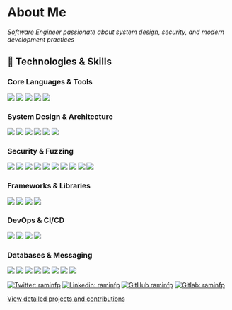 # About Me
*Software Engineer passionate about system design, security, and modern development practices*


## 🔧 Technologies & Skills

### Core Languages & Tools
![](https://img.shields.io/badge/Code-C-informational?style=flat&logo=c&logoColor=white&color=6aa6f8)
![](https://img.shields.io/badge/Code-Python-informational?style=flat&logo=python&logoColor=white&color=6aa6f8)
![](https://img.shields.io/badge/Code-Golang-informational?style=flat&logo=go&logoColor=white&color=6aa6f8)
![](https://img.shields.io/badge/Code-Rust-informational?style=flat&logo=rust&logoColor=white&color=6aa6f8)
![](https://img.shields.io/badge/Shell-Bash-informational?style=flat&logo=gnu-bash&logoColor=white&color=6aa6f8)

### System Design & Architecture
![](https://img.shields.io/badge/Architecture-Event_Driven-informational?style=flat&logo=apache-kafka&logoColor=white&color=2bbc8a)
![](https://img.shields.io/badge/Architecture-Microservices-informational?style=flat&logo=fastapi&logoColor=white&color=2bbc8a)
![](https://img.shields.io/badge/Stack-ELK-informational?style=flat&logo=elasticsearch&logoColor=white&color=2bbc8a)
![](https://img.shields.io/badge/Pattern-BFF-informational?style=flat&logo=fastapi&logoColor=white&color=2bbc8a)
![](https://img.shields.io/badge/Pipeline-ETL-informational?style=flat&logo=apache-airflow&logoColor=white&color=2bbc8a)
![](https://img.shields.io/badge/Architecture-Clean-informational?style=flat&logo=material-design&logoColor=white&color=2bbc8a)

### Security & Fuzzing
![](https://img.shields.io/badge/Tool-LibFuzzer-informational?style=flat&logo=security&logoColor=white&color=red)
![](https://img.shields.io/badge/Tool-Jazzer-informational?style=flat&logo=java&logoColor=white&color=red)
![](https://img.shields.io/badge/Tool-KLEE-informational?style=flat&logo=security&logoColor=white&color=red)
![](https://img.shields.io/badge/Tool-AFL-informational?style=flat&logo=security&logoColor=white&color=red)
![](https://img.shields.io/badge/Tool-AFL++-informational?style=flat&logo=security&logoColor=white&color=red)
![](https://img.shields.io/badge/Tool-LibAFL-informational?style=flat&logo=rust&logoColor=white&color=red)
![](https://img.shields.io/badge/Tool-GoFuzz-informational?style=flat&logo=go&logoColor=white&color=red)
![](https://img.shields.io/badge/Tool-AFL--RS-informational?style=flat&logo=rust&logoColor=white&color=red)
![](https://img.shields.io/badge/Tool-LibFuzzer--RS-informational?style=flat&logo=rust&logoColor=white&color=red)
![](https://img.shields.io/badge/Tool-Honggfuzz-informational?style=flat&logo=security&logoColor=white&color=red)


### Frameworks & Libraries
![](https://img.shields.io/badge/Framework-Django-informational?style=flat&logo=django&logoColor=white&color=blue)
![](https://img.shields.io/badge/Framework-Chi-informational?style=flat&logo=go&logoColor=white&color=blue)
![](https://img.shields.io/badge/Framework-Gin-informational?style=flat&logo=go&logoColor=white&color=blue)
![](https://img.shields.io/badge/Protocol-gRPC-informational?style=flat&logo=google&logoColor=white&color=blue)

### DevOps & CI/CD
![](https://img.shields.io/badge/Tool-Docker-informational?style=flat&logo=docker&logoColor=white&color=orange)
![](https://img.shields.io/badge/Tool-Git-informational?style=flat&logo=git&logoColor=white&color=orange)
![](https://img.shields.io/badge/Tool-HAProxy-informational?style=flat&logo=nginx&logoColor=white&color=orange)
![](https://img.shields.io/badge/CI/CD-Pipeline-informational?style=flat&logo=github-actions&logoColor=white&color=orange)

### Databases & Messaging
![](https://img.shields.io/badge/Database-Redis-informational?style=flat&logo=redis&logoColor=white&color=yellow)
![](https://img.shields.io/badge/Queue-Kafka-informational?style=flat&logo=apache-kafka&logoColor=white&color=yellow)
![](https://img.shields.io/badge/Database-PostgreSQL-informational?style=flat&logo=postgresql&logoColor=white&color=blue)
![](https://img.shields.io/badge/Search-Elasticsearch-informational?style=flat&logo=elasticsearch&logoColor=white&color=green)
![](https://img.shields.io/badge/Queue-RabbitMQ-informational?style=flat&logo=rabbitmq&logoColor=white&color=orange)
![](https://img.shields.io/badge/Monitoring-Prometheus-informational?style=flat&logo=prometheus&logoColor=white&color=red)
![](https://img.shields.io/badge/Visualization-Grafana-informational?style=flat&logo=grafana&logoColor=white&color=purple)
![](https://img.shields.io/badge/Storage-MinIO-informational?style=flat&logo=minio&logoColor=white&color=grey)



[![Twitter: raminfp](https://img.shields.io/twitter/follow/realraminfp?style=social)](https://twitter.com/realraminfp)
[![Linkedin: raminfp](https://img.shields.io/badge/-raminfp-blue?style=flat-square&logo=Linkedin&logoColor=white&link=https://www.linkedin.com/in/raminfp/)](https://www.linkedin.com/in/raminfp/)
[![GitHub raminfp](https://img.shields.io/github/followers/raminfp?label=follow&style=social)](https://github.com/raminfp)
[![Gitlab: raminfp](https://img.shields.io/badge/-raminfp-blue?style=flat-square&logo=Gitlab&logoColor=white&link=https://www.gitlab.com/raminfp/)](https://gitlab.com/raminfp)


[View detailed projects and contributions](./ABOUTME.md)

